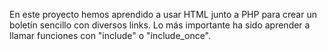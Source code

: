 En este proyecto hemos aprendido a usar HTML junto a PHP para crear un boletín sencillo con diversos links. Lo más importante ha sido aprender a llamar funciones con "include" o "include_once".
